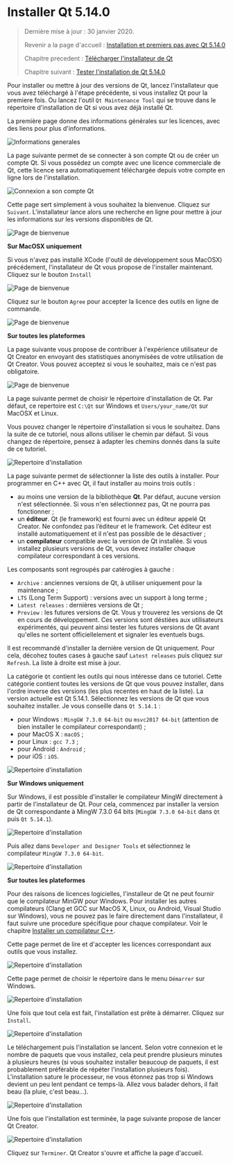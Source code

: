 # Installer Qt 5.14.0

> Dernière mise à jour : 30 janvier 2020.
>
> Revenir a la page d'accueil : [Installation et premiers pas avec Qt 5.14.0](index.md)
>
> Chapitre precedent : [Télécharger l'installateur de Qt](download.md)
>
> Chapitre suivant : [Tester l'installation de Qt 5.14.0](test.md)

Pour installer ou mettre à jour des versions de Qt, lancez l'installateur que vous avez téléchargé à l'étape précédente, si 
vous installez Qt pour la premiere fois. Ou lancez l'outil `Qt Maintenance Tool` qui se trouve dans le répertoire 
d'installation de Qt si vous avez déjà installé Qt.

La première page donne des informations générales sur les licences, avec des liens pour plus d'informations.

![Informations generales](images/install_01.png)

La page suivante permet de se connecter à son compte Qt ou de créer un compte Qt. Si vous possédez
un compte avec une licence commerciale de Qt, cette licence sera automatiquement téléchargée
depuis votre compte en ligne lors de l'installation.

![Connexion a son compte Qt](images/install_02.png)

Cette page sert simplement à vous souhaitez la bienvenue. Cliquez sur `Suivant`. L'installateur lance 
alors une recherche en ligne pour mettre à jour les informations sur les versions disponibles de Qt.

![Page de bienvenue](images/install_03.png)

**Sur MacOSX uniquement**

Si vous n'avez pas installé XCode (l'outil de développement sous MacOSX) précédement, l'installateur de Qt vous
propose de l'installer maintenant. Cliquez sur le bouton `Install`

![Page de bienvenue](images/install_04.png)

Cliquez sur le bouton `Agree` pour accepter la licence des outils en ligne de commande.

![Page de bienvenue](images/install_05.png)

**Sur toutes les plateformes**

La page suivante vous propose de contribuer à l'expérience utilisateur de Qt Creator en envoyant des
statistiques anonymisées de votre utilisation de Qt Creator. Vous pouvez acceptez si vous le souhaitez, mais
ce n'est pas obligatoire.

![Page de bienvenue](images/install_06.png)

La page suivante permet de choisir le répertoire d'installation de Qt. Par défaut, ce repertoire
est `C:\Qt` sur Windows et `Users/your_name/Qt` sur MacOSX et Linux.

Vous pouvez changer le répertoire d'installation si vous le souhaitez. Dans la suite de ce tutoriel, nous 
allons utiliser le chemin par défaut. Si vous changez de répertoire, pensez à adapter les chemins donnés 
dans la suite de ce tutoriel.

![Repertoire d'installation](images/install_07.png)

La page suivante permet de sélectionner la liste des outils à installer. Pour programmer en C++ avec Qt,
il faut installer au moins trois outils :

  * au moins une version de la bibliothèque **Qt**. Par défaut, aucune version n'est sélectionnée. Si vous
  n'en sélectionnez pas, Qt ne pourra pas fonctionner ;
  * un **éditeur**. Qt (le framework) est fourni avec un éditeur appelé Qt Creator. Ne confondez pas
  l’éditeur et le framework. Cet éditeur est installé automatiquement et il n'est pas possible de le 
  désactiver ;
  * un **compilateur** compatible avec la version de Qt installée. Si vous installez plusieurs versions
  de Qt, vous devez installer chaque compilateur correspondant à ces versions.

Les composants sont regroupés par catérogies à gauche : 

- `Archive` : anciennes versions de Qt, à utiliser uniquement pour la maintenance ;
- `LTS` (Long Term Support) : versions avec un support à long terme ;
- `Latest releases` : dernières versions de Qt ;
- `Preview` : les futures versions de Qt. Vous y trouverez les versions de Qt en cours de développement.
Ces versions sont déstiées aux utilisateurs expérimentés, qui peuvent ainsi tester les futures versions de 
Qt avant qu'elles ne sortent officiellelement et signaler les eventuels bugs.

Il est recommandé d'installer la dernière version de Qt uniquement. Pour cela, décohez toutes cases à gauche sauf
`Latest releases` puis cliquez sur `Refresh`. La liste à droite est mise à jour.

La catégorie `Qt` contient les outils qui nous intéresse dans ce tutoriel. Cette catégorie
contient toutes les versions de Qt que vous pouvez installer, dans l'ordre inverse des versions (les 
plus recentes en haut de la liste). La version actuelle est Qt 5.14.1. Sélectionnez les versions
de Qt que vous souhaitez installer. Je vous conseille dans `Qt 5.14.1` :

- pour Windows : `MingGW 7.3.0 64-bit` ou `msvc2017 64-bit` (attention de bien installer le compilateur 
correspondant) ;
- pour MacOS X : `macOS` ;
- pour Linux : `gcc 7.3` ;
- pour Android : `Android` ;
- pour iOS : `iOS`.

![Repertoire d'installation](images/install_08.png)

**Sur Windows uniquement**

Sur Windows, il est possible d'installer le compilateur MingW directement à partir de l'installateur de Qt.
Pour cela, commencez par installer la version de Qt correspondante à MingW 7.3.0 64 bits (`MingGW 7.3.0 64-bit` 
dans `Qt` puis `Qt 5.14.1`).

![Repertoire d'installation](images/install_09.png)

Puis allez dans `Developer and Designer Tools` et sélectionnez le compilateur `MingGW 7.3.0 64-bit`.

![Repertoire d'installation](images/install_10.png)

**Sur toutes les plateformes**

Pour des raisons de licences logicielles, l'installeur de Qt ne peut fournir que le compilateur MinGW pour Windows. 
Pour installer les autres compilateurs (Clang et GCC sur MacOS X, Linux, ou Android, Visual Studio sur Windows),
vous ne pouvez pas le faire directement dans l'installateur, il faut suivre une procedure spécifique pour
chaque compilateur. Voir le chapitre [Installer un compilateur C++](compiler.md).

Cette page permet de lire et d'accepter les licences correspondant aux outils que vous installez.

![Repertoire d'installation](images/install_11.png)

Cette page permet de choisir le répertoire dans le menu `Démarrer` sur Windows.

![Repertoire d'installation](images/install_12.png)

Une fois que tout cela est fait, l'installation est prête à démarrer. Cliquez sur `Install`.

![Repertoire d'installation](images/install_13.png)

Le téléchargement puis l'installation se lancent. Selon votre connexion et le nombre de paquets que vous 
installez, cela peut prendre plusieurs minutes à plusieurs heures (si vous souhaitez installer beaucoup de
paquets, il est probablement préférable de répéter l'installation plusieurs fois). L'installation sature 
le processeur, ne vous étonnez pas trop si Windows devient un peu lent pendant ce temps-là. Allez vous balader 
dehors, il fait beau (la pluie, c'est beau...).

![Repertoire d'installation](images/install_14.png)

Une fois que l'installation est terminée, la page suivante propose de lancer Qt Creator.

![Repertoire d'installation](images/install_15.png)

Cliquez sur `Terminer`. Qt Creator s'ouvre et affiche la page d'accueil.
